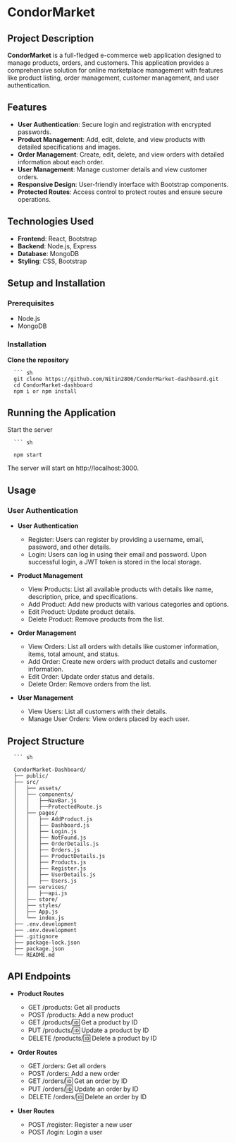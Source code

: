 # CondorMarket

## Project Description

**CondorMarket** is a full-fledged e-commerce web application designed to manage products, orders, and customers. This application provides a comprehensive solution for online marketplace management with features like product listing, order management, customer management, and user authentication.

## Features

- **User Authentication**: Secure login and registration with encrypted passwords.
- **Product Management**: Add, edit, delete, and view products with detailed specifications and images.
- **Order Management**: Create, edit, delete, and view orders with detailed information about each order.
- **User Management**: Manage customer details and view customer orders.
- **Responsive Design**: User-friendly interface with Bootstrap components.
- **Protected Routes**: Access control to protect routes and ensure secure operations.

## Technologies Used

- **Frontend**: React, Bootstrap
- **Backend**: Node.js, Express
- **Database**: MongoDB
- **Styling**: CSS, Bootstrap

## Setup and Installation

### Prerequisites

- Node.js
- MongoDB

### Installation

**Clone the repository**

      ``` sh
      git clone https://github.com/Nitin2806/CondorMarket-dashboard.git
      cd CondorMarket-dashboard
      npm i or npm install


## Running the Application

Start the server

      ``` sh

      npm start
      
The server will start on http://localhost:3000.

## Usage

### User Authentication

- **User Authentication**
  - Register: Users can register by providing a username, email, password, and other details.
  - Login: Users can log in using their email and password. Upon successful login, a JWT token is stored in the local storage.

- **Product Management**
  - View Products: List all available products with details like name, description, price, and specifications.
  - Add Product: Add new products with various categories and options.
  - Edit Product: Update product details.
  - Delete Product: Remove products from the list.

- **Order Management**
  - View Orders: List all orders with details like customer information, items, total amount, and status.
  - Add Order: Create new orders with product details and customer information.
  - Edit Order: Update order status and details.
  - Delete Order: Remove orders from the list.

- **User Management**
  - View Users: List all customers with their details.
  - Manage User Orders: View orders placed by each user.


## Project Structure

      ``` sh

      CondorMarket-Dashboard/
      ├── public/
      ├── src/
      │   ├── assets/
      │   ├── components/
      │   │   ├──NavBar.js
      │   │   ├──ProtectedRoute.js
      │   ├── pages/
      │   │   ├── AddProduct.js
      │   │   ├── Dashboard.js
      │   │   ├── Login.js
      │   │   ├── NotFound.js
      │   │   ├── OrderDetails.js
      │   │   ├── Orders.js
      │   │   ├── ProductDetails.js
      │   │   ├── Products.js
      │   │   ├── Register.js
      │   │   ├── UserDetails.js
      │   │   ├── Users.js
      │   ├── services/
      │   │   ├──api.js
      │   ├── store/
      │   ├── styles/
      │   ├── App.js
      │   └── index.js
      ├── .env.development 
      ├── .env.development
      ├── .gitignore
      ├── package-lock.json
      ├── package.json
      └── README.md
          
## API Endpoints

- **Product Routes**
  - GET /products: Get all products
  - POST /products: Add a new product
  - GET /products/:id: Get a product by ID
  - PUT /products/:id: Update a product by ID
  - DELETE /products/:id: Delete a product by ID

- **Order Routes**
  - GET /orders: Get all orders
  - POST /orders: Add a new order
  - GET /orders/:id: Get an order by ID
  - PUT /orders/:id: Update an order by ID
  - DELETE /orders/:id: Delete an order by ID

- **User Routes**
  - POST /register: Register a new user
  - POST /login: Login a user